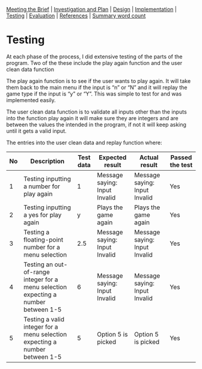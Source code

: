 [Meeting the Brief](README.md) |
[Investigation and Plan](Investigation_&_plan.md) |
[Design](Design.md) |
[Implementation](Implementation.md) |
[Testing](Testing.md) |
[Evaluation](Evaluation.md) |
[References](References.md) |
[Summary word count](Word_count.md)

# Testing
At each phase of the process, I did extensive testing of the parts of the program. Two of the these include the play again function and the user clean data function 

The play again function is to see if the user wants to play again. It will take them back to the main menu if the input is “n” or “N” and it will replay the game type if the input is “y” or “Y”. This was simple to test for and was implemented easily. 

The user clean data function is to validate all inputs other than the inputs into the function play again it will make sure they are integers and are between the values the intended in the program, if not it will keep asking until it gets a valid input. 

The entries into the user clean data and replay function where: 

| No  | Description                                                                         | Test data | Expected result                | Actual result                            | Passed the test |
|---- |-------------------------------------------------------------------------------------|-----------|--------------------------------|----------------------------------|------|
| 1   | Testing inputting a number for play again                                           | 1         | Message saying: Input Invalid  | Message saying: Input Invalid | Yes |
| 2   | Testing inputting a yes for play again                                              | y         | Plays the game again           | Plays the game again             | Yes |
| 3   | Testing a floating-point number for a menu selection                                | 2.5       | Message saying: Input Invalid  | Message saying: Input Invalid | Yes |
| 4   | Testing an out-of-range integer for a menu selection expecting a number between 1-5 | 6         | Message saying: Input Invalid  | Message saying: Input Invalid | Yes |
| 5   | Testing a valid integer for a menu selection expecting a number between 1-5         | 5         | Option 5 is picked             | Option 5 is picked               | Yes |
